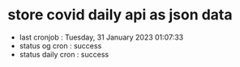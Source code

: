 # store covid daily api as json data

- last cronjob : Tuesday, 31 January 2023 01:07:33
- status og cron : success
- status daily cron : success
      
      